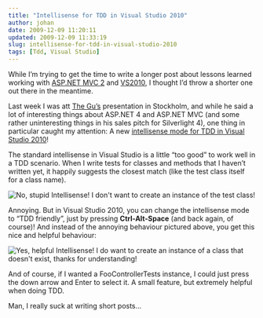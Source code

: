 ```yaml
---
title: "Intellisense for TDD in Visual Studio 2010"
author: johan
date: 2009-12-09 11:20:11
updated: 2009-12-09 11:33:19
slug: intellisense-for-tdd-in-visual-studio-2010
tags: [Tdd, Visual Studio]
---
```


While I’m trying to get the time to write a longer post about lessons learned working with [ASP.NET MVC 2](http://asp.net/mvc) and [VS2010](http://msdn.microsoft.com/en-us/vstudio/dd582936.aspx), I thought I’d throw a shorter one out there in the meantime.

Last week I was att [The Gu’s](http://weblogs.asp.net/scottgu/) presentation in Stockholm, and while he said a lot of interesting things about ASP.NET 4 and ASP.NET MVC (and some rather uninteresting things in his sales pitch for Silverlight 4), one thing in particular caught my attention: A new [intellisense mode for TDD in Visual Studio 2010](http://msdn.microsoft.com/en-us/library/dd547188(VS.100).aspx)!

The standard intellisense in Visual Studio is a little “too good” to work well in a TDD scenario. When I write tests for classes and methods that I haven’t written yet, it happily suggests the closest match (like the test class itself for a class name).

![No, stupid Intellisense! I don't want to create an instance of the test class!](/images/johan_driessen_se/WindowsLiveWriter/IntellisenseforTDDinVisualStudio2010_9C04/image8.png "No, stupid Intellisense! I don't want to create an instance of the test class!")

Annoying. But in Visual Studio 2010, you can change the intellisense mode to “TDD friendly”, just by pressing **Ctrl-Alt-Space** (and back again, of course)! And instead of the annoying behaviour pictured above, you get this nice and helpful behaviour:

![Yes, helpful Intellisense! I do want to create an instance of a class that doesn't exist, thanks for understanding!](/images/johan_driessen_se/WindowsLiveWriter/IntellisenseforTDDinVisualStudio2010_9C04/image4_1.png "Yes, helpful Intellisense! I do want to create an instance of a class that doesn't exist, thanks for understanding!")

And of course, if I wanted a FooControllerTests instance, I could just press the down arrow and Enter to select it. A small feature, but extremely helpful when doing TDD.

Man, I really suck at writing short posts…